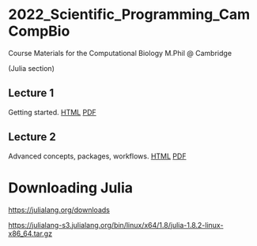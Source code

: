 # 2022_Scientific_Programming_CamCompBio
Course Materials for the Computational Biology M.Phil @ Cambridge

(Julia section)

## Lecture 1

Getting started.
[HTML](https://Nick-Gale.github.io/2022_Scientific_Programming_CamCompBio/Lectures/lecture1.html)
[PDF](Lectures/lecture1.pdf)


## Lecture 2

Advanced concepts, packages, workflows.
[HTML](https://Nick-Gale.github.io/2022_Scientific_Programming_CamCompBio/Lectures/lecture2.html)
[PDF](Lectures/lecture2.pdf)



# Downloading Julia

https://julialang.org/downloads

https://julialang-s3.julialang.org/bin/linux/x64/1.8/julia-1.8.2-linux-x86_64.tar.gz
